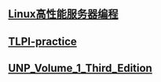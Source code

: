 ## [Linux高性能服务器编程](./Linux高性能服务器编程/README.md)
## [TLPI-practice](./UNP_Volume_1_Third_Edition/README.md)
## [UNP_Volume_1_Third_Edition](./UNP_Volume_1_Third_Edition/README.md)